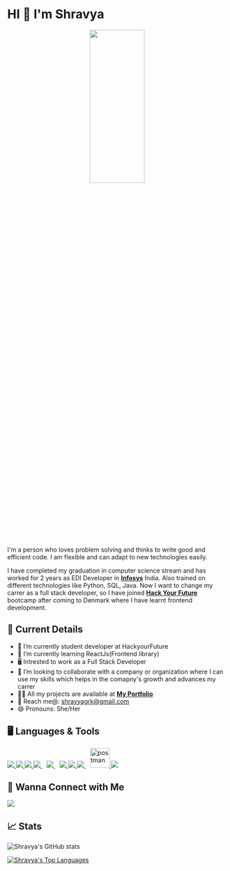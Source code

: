 # HI 👋    I'm Shravya
<div align="center"><img width="50%" height="30%" src="https://thumbs.dreamstime.com/b/modern-flat-editable-line-design-vector-illustration-concept-programming-development-software-coding-process-graphic-77158042.jpg"/></div>


I'm a person who loves problem solving and thinks to write good and efficient code. I am flexible and can adapt to new technologies easily.

I have completed my graduation in computer science stream and has worked for 2 years as EDI Developer in **[Infosys](https://www.infosys.com/)** India. Also trained on different technologies like Python, SQL, Java. Now I want to change my carrer as a full stack developer, so I have joined **[Hack Your Future](https://www.hackyourfuture.dk/)** bootcamp after coming to Denmark where I have learnt frontend development.


 ## 📌 Current Details
 
- 🔭 I’m currently student developer at HackyourFuture
- 🌱 I’m currently learning ReactJs(Frontend library)
- 🖥 Intrested to work as a Full Stack Developer
- 👯 I’m looking to collaborate with a company or organization where I can use my skills which helps in the comapny's growth and advances my carrer
- 👨‍💻 All my projects are available at **[My Portfolio](https://github.com/ShravyaGurmitkal)**
- 📧 Reach me@: shravyagrk@gmail.com
- 😄 Pronouns: She/Her


## 🖥 Languages & Tools
<p align="left">
 <a href="https://www.w3.org/html/" target="_blank"> <img src="https://img.icons8.com/color/48/000000/html-5.png"/> </a> 
 <a href="https://www.w3schools.com/css/" target="_blank"> <img src="https://img.icons8.com/color/48/000000/css3.png"/> </a> 
 <a href="https://developer.mozilla.org/en-US/docs/Web/JavaScript" target="_blank"> <img src="https://img.icons8.com/color/48/000000/javascript.png"/> </a> 
 <a style="padding-right:10px;" href="https://www.mysql.com/" target="_blank"> <img src="https://img.icons8.com/fluent/50/000000/mysql-logo.png"/> </a>
 <a style="padding-right:10px;" href="https://nodejs.org" target="_blank"> <img src="https://img.icons8.com/color/48/000000/nodejs.png"/> </a> 
 <a href="https://reactjs.org/" target="_blank"> <img src="https://img.icons8.com/color/48/000000/react-native.png"/> </a>
 <a href="https://www.python.org/" target="_blank"> <img src="https://cdn.iconscout.com/icon/free/png-64/python-1-226045.png"/> </a>
 <a style="padding-right:10px;" href="https://code.visualstudio.com/" target="_blank"> <img src="https://cdn.iconscout.com/icon/free/png-64/visual-studio-code-3251603-2724650.png"> </a>
 <a href="https://postman.com" target="_blank"> <img src="https://www.vectorlogo.zone/logos/getpostman/getpostman-icon.svg" alt="postman" width="45" height="45"/> </a>  
 <a href="https://github.com/"><img src="https://img.icons8.com/color/48/000000/github--v1.png"/></a>
 </p>

## 🤝 Wanna Connect with Me
<a href = "https://www.linkedin.com/in/shravyagurmitkal/"><img src="https://img.icons8.com/fluent/48/000000/linkedin.png"/></a>

## 📈 Stats
![Shravya's GitHub stats](https://github-readme-stats.vercel.app/api?username=shravyagurmitkal&show_icons=true&theme=radical)

<a href="https://github.com/ShravyaGurmitkal/github-readme-stats"><img alt="Shravya's Top Languages" src="https://github-readme-stats.vercel.app/api/top-langs/?username=ShravyaGurmitkal&langs_count=8&count_private=true&layout=compact&theme=react&hide_border=true&bg_color=0D1118" /></a>
